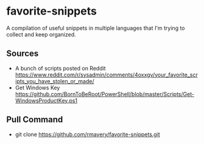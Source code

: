 # favorite-snippets
A compilation of useful snippets in multiple languages that I'm trying to collect and keep organized.

## Sources
* A bunch of scripts posted on Reddit
https://www.reddit.com/r/sysadmin/comments/4oxxgv/your_favorite_scripts_you_have_stolen_or_made/
* Get Windows Key
https://github.com/BornToBeRoot/PowerShell/blob/master/Scripts/Get-WindowsProductKey.ps1

## Pull Command 
* git clone https://github.com/rmavery/favorite-snippets.git


